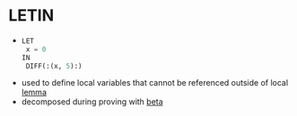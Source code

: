 LETIN
=====
-
  ```commonlisp
  LET
   x = 0
  IN
   DIFF(:(x, 5):)
  ```
- used to define local variables that cannot be referenced outside of local [lemma](https://github.com/n-crespo/NASA-2023/blob/master/pages/lemma.md)
- decomposed during proving with [beta](https://github.com/n-crespo/NASA-2023/blob/master/pages/beta.md)
